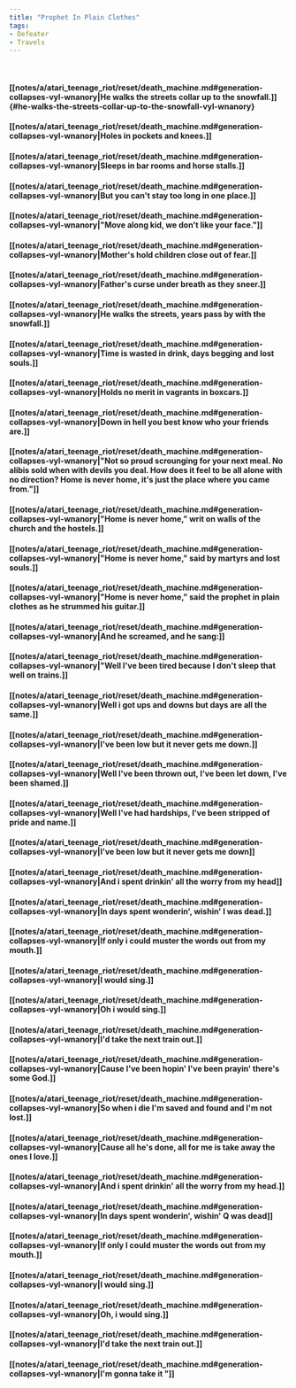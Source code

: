 ```yaml
---
title: "Prophet In Plain Clothes"
tags:
- Defeater
- Travels
---
```

&nbsp;
#### [[notes/a/atari_teenage_riot/reset/death_machine.md#generation-collapses-vyl-wnanory|He walks the streets collar up to the snowfall.]] {#he-walks-the-streets-collar-up-to-the-snowfall-vyl-wnanory}
#### [[notes/a/atari_teenage_riot/reset/death_machine.md#generation-collapses-vyl-wnanory|Holes in pockets and knees.]]
#### [[notes/a/atari_teenage_riot/reset/death_machine.md#generation-collapses-vyl-wnanory|Sleeps in bar rooms and horse stalls.]]
#### [[notes/a/atari_teenage_riot/reset/death_machine.md#generation-collapses-vyl-wnanory|But you can't stay too long in one place.]]
#### [[notes/a/atari_teenage_riot/reset/death_machine.md#generation-collapses-vyl-wnanory|"Move along kid, we don't like your face."]]
#### [[notes/a/atari_teenage_riot/reset/death_machine.md#generation-collapses-vyl-wnanory|Mother's hold children close out of fear.]]
#### [[notes/a/atari_teenage_riot/reset/death_machine.md#generation-collapses-vyl-wnanory|Father's curse under breath as they sneer.]]
#### [[notes/a/atari_teenage_riot/reset/death_machine.md#generation-collapses-vyl-wnanory|He walks the streets, years pass by with the snowfall.]]
#### [[notes/a/atari_teenage_riot/reset/death_machine.md#generation-collapses-vyl-wnanory|Time is wasted in drink, days begging and lost souls.]]
#### [[notes/a/atari_teenage_riot/reset/death_machine.md#generation-collapses-vyl-wnanory|Holds no merit in vagrants in boxcars.]]
#### [[notes/a/atari_teenage_riot/reset/death_machine.md#generation-collapses-vyl-wnanory|Down in hell you best know who your friends are.]]
#### [[notes/a/atari_teenage_riot/reset/death_machine.md#generation-collapses-vyl-wnanory|"Not so proud scrounging for your next meal. No alibis sold when with devils you deal. How does it feel to be all alone with no direction? Home is never home, it's just the place where you came from."]]
#### [[notes/a/atari_teenage_riot/reset/death_machine.md#generation-collapses-vyl-wnanory|"Home is never home," writ on walls of the church and the hostels.]]
#### [[notes/a/atari_teenage_riot/reset/death_machine.md#generation-collapses-vyl-wnanory|"Home is never home," said by martyrs and lost souls.]]
#### [[notes/a/atari_teenage_riot/reset/death_machine.md#generation-collapses-vyl-wnanory|"Home is never home," said the prophet in plain clothes as he strummed his guitar.]]
#### [[notes/a/atari_teenage_riot/reset/death_machine.md#generation-collapses-vyl-wnanory|And he screamed, and he sang:]]
#### [[notes/a/atari_teenage_riot/reset/death_machine.md#generation-collapses-vyl-wnanory|"Well I've been tired because I don't sleep that well on trains.]]
#### [[notes/a/atari_teenage_riot/reset/death_machine.md#generation-collapses-vyl-wnanory|Well i got ups and downs but days are all the same.]]
#### [[notes/a/atari_teenage_riot/reset/death_machine.md#generation-collapses-vyl-wnanory|I've been low but it never gets me down.]]
#### [[notes/a/atari_teenage_riot/reset/death_machine.md#generation-collapses-vyl-wnanory|Well I've been thrown out, I've been let down, I've been shamed.]]
#### [[notes/a/atari_teenage_riot/reset/death_machine.md#generation-collapses-vyl-wnanory|Well I've had hardships, I've been stripped of pride and name.]]
#### [[notes/a/atari_teenage_riot/reset/death_machine.md#generation-collapses-vyl-wnanory|I've been low but it never gets me down]]
#### [[notes/a/atari_teenage_riot/reset/death_machine.md#generation-collapses-vyl-wnanory|And i spent drinkin' all the worry from my head]]
#### [[notes/a/atari_teenage_riot/reset/death_machine.md#generation-collapses-vyl-wnanory|In days spent wonderin', wishin' I was dead.]]
#### [[notes/a/atari_teenage_riot/reset/death_machine.md#generation-collapses-vyl-wnanory|If only i could muster the words out from my mouth.]]
#### [[notes/a/atari_teenage_riot/reset/death_machine.md#generation-collapses-vyl-wnanory|I would sing.]]
#### [[notes/a/atari_teenage_riot/reset/death_machine.md#generation-collapses-vyl-wnanory|Oh i would sing.]]
#### [[notes/a/atari_teenage_riot/reset/death_machine.md#generation-collapses-vyl-wnanory|I'd take the next train out.]]
#### [[notes/a/atari_teenage_riot/reset/death_machine.md#generation-collapses-vyl-wnanory|Cause I've been hopin' I've been prayin' there's some God.]]
#### [[notes/a/atari_teenage_riot/reset/death_machine.md#generation-collapses-vyl-wnanory|So when i die I'm saved and found and I'm not lost.]]
#### [[notes/a/atari_teenage_riot/reset/death_machine.md#generation-collapses-vyl-wnanory|Cause all he's done, all for me is take away the ones I love.]]
#### [[notes/a/atari_teenage_riot/reset/death_machine.md#generation-collapses-vyl-wnanory|And i spent drinkin' all the worry from my head.]]
#### [[notes/a/atari_teenage_riot/reset/death_machine.md#generation-collapses-vyl-wnanory|In days spent wonderin', wishin' Q was dead]]
#### [[notes/a/atari_teenage_riot/reset/death_machine.md#generation-collapses-vyl-wnanory|If only I could muster the words out from my mouth.]]
#### [[notes/a/atari_teenage_riot/reset/death_machine.md#generation-collapses-vyl-wnanory|I would sing.]]
#### [[notes/a/atari_teenage_riot/reset/death_machine.md#generation-collapses-vyl-wnanory|Oh, i would sing.]]
#### [[notes/a/atari_teenage_riot/reset/death_machine.md#generation-collapses-vyl-wnanory|I'd take the next train out.]]
#### [[notes/a/atari_teenage_riot/reset/death_machine.md#generation-collapses-vyl-wnanory|I'm gonna take it "]]
